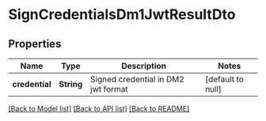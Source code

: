 # SignCredentialsDm1JwtResultDto

## Properties

| Name           | Type       | Description                         | Notes             |
| -------------- | ---------- | ----------------------------------- | ----------------- |
| **credential** | **String** | Signed credential in DM2 jwt format | [default to null] |

[[Back to Model list]](../README.md#documentation-for-models) [[Back to API list]](../README.md#documentation-for-api-endpoints) [[Back to README]](../README.md)
